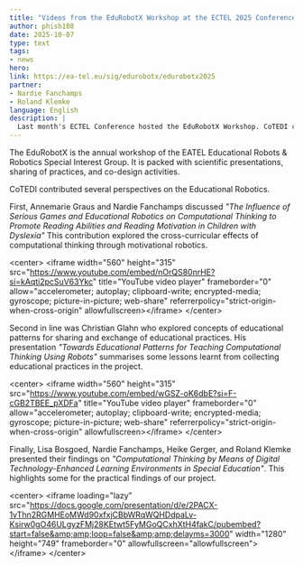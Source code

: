 ```yaml
---
title: "Videos from the EduRobotX Workshop at the ECTEL 2025 Conference "
author: phish108
date: 2025-10-07
type: text
tags: 
- news
hero: 
link: https://ea-tel.eu/sig/edurobotx/edurobotx2025 
partner: 
- Nardie Fanchamps 
- Roland Klemke 
language: English 
description: |
  Last month's ECTEL Conference hosted the EduRobotX Workshop. CoTEDI contributed three presentations to the workshop. Watch them here!
---
```


The EduRobotX is the annual workshop of the EATEL Educational Robots &amp; Robotics Special Interest Group. It is packed with scientific presentations, sharing of practices, and co-design activities.  

CoTEDI contributed several perspectives on the Educational Robotics. 

First, Annemarie Graus and Nardie Fanchamps discussed *&quot;The Influence of Serious Games and Educational Robotics on Computational Thinking to Promote Reading Abilities and Reading Motivation in Children with Dyslexia&quot;* This contribution explored the cross-curricular effects of computational thinking through motivational robotics.  

&lt;center&gt;
&lt;iframe width=&quot;560&quot; height=&quot;315&quot; src=&quot;https://www.youtube.com/embed/nOrQS80nrHE?si=kAqti2pcSuV63Ykc&quot; title=&quot;YouTube video player&quot; frameborder=&quot;0&quot; allow=&quot;accelerometer; autoplay; clipboard-write; encrypted-media; gyroscope; picture-in-picture; web-share&quot; referrerpolicy=&quot;strict-origin-when-cross-origin&quot; allowfullscreen&gt;&lt;/iframe&gt;
&lt;/center&gt;

Second in line was Christian Glahn who explored concepts of educational patterns for sharing and exchange of educational practices. His presentation *&quot;Towards Educational Patterns for Teaching Computational Thinking Using Robots&quot;* summarises some lessons learnt from collecting educational practices in the project. 

&lt;center&gt;
&lt;iframe width=&quot;560&quot; height=&quot;315&quot; src=&quot;https://www.youtube.com/embed/wGSZ-oK6dbE?si=F-cGB2TBEE_pXDFa&quot; title=&quot;YouTube video player&quot; frameborder=&quot;0&quot; allow=&quot;accelerometer; autoplay; clipboard-write; encrypted-media; gyroscope; picture-in-picture; web-share&quot; referrerpolicy=&quot;strict-origin-when-cross-origin&quot; allowfullscreen&gt;&lt;/iframe&gt;
&lt;/center&gt;

Finally, Lisa Bosgoed, Nardie Fanchamps, Heike Gerger, and Roland Klemke presented their findings on *&quot;Computational Thinking by Means of Digital Technology-Enhanced Learning Environments in Special Education&quot;*. This highlights some for the practical findings of our project. 

&lt;center&gt;
&lt;iframe loading=&quot;lazy&quot; src=&quot;https://docs.google.com/presentation/d/e/2PACX-1vThn2RGMHEoMWd90xfxjCBbWRqWQHDdpaLv-Ksirw0gO46ULgyzFMj28KEtwt5FyMGoQCxhXtH4fakC/pubembed?start=false&amp;amp;loop=false&amp;amp;delayms=3000&quot; width=&quot;1280&quot; height=&quot;749&quot; frameborder=&quot;0&quot; allowfullscreen=&quot;allowfullscreen&quot;&gt;&lt;/iframe&gt;
&lt;/center&gt;
